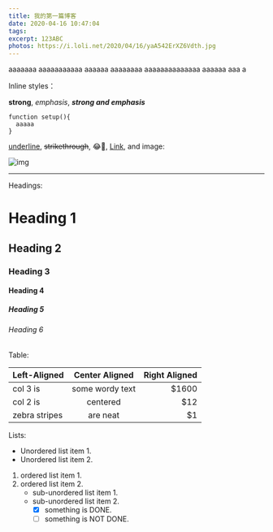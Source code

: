 ```yaml
---
title: 我的第一篇博客
date: 2020-04-16 10:47:04
tags:
excerpt: 123ABC
photos: https://i.loli.net/2020/04/16/yaA542ErXZ6Vdth.jpg
---
```



aaaaaaa
aaaaaaaaaaa
aaaaaa
aaaaaaaa
aaaaaaaaaaaaaa
aaaaaa
aaa
a


Inline styles：

**strong**, *emphasis*, ***strong and emphasis***
```javasript
function setup(){
  aaaaa
}
```

 <u>underline</u>, ~~strikethrough~~, :joy:🤣, [Link](https://example.com), and image:

![img](https://picsum.photos/600/400/?random)

---

Headings:

# Heading 1

## Heading 2

### Heading 3

#### Heading 4

##### Heading 5

###### Heading 6

Table:

| Left-Aligned  | Center Aligned  | Right Aligned |
| :------------ | :-------------: | ------------: |
| col 3 is      | some wordy text |         $1600 |
| col 2 is      |    centered     |           $12 |
| zebra stripes |    are neat     |            $1 |

Lists:

* Unordered list item 1.
* Unordered list item 2.

1. ordered list item 1.
2. ordered list item 2.
   + sub-unordered list item 1.
   + sub-unordered list item 2.
     + [x] something is DONE.
     + [ ] something is NOT DONE.